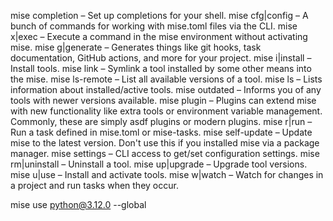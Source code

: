 mise completion – Set up completions for your shell.
mise cfg|config – A bunch of commands for working with mise.toml files via the CLI.
mise x|exec – Execute a command in the mise environment without activating mise.
mise g|generate – Generates things like git hooks, task documentation, GitHub actions, and more for your project.
mise i|install – Install tools.
mise link – Symlink a tool installed by some other means into the mise.
mise ls-remote – List all available versions of a tool.
mise ls – Lists information about installed/active tools.
mise outdated – Informs you of any tools with newer versions available.
mise plugin – Plugins can extend mise with new functionality like extra tools or environment variable management. Commonly, these are simply asdf plugins or modern plugins.
mise r|run – Run a task defined in mise.toml or mise-tasks.
mise self-update – Update mise to the latest version. Don't use this if you installed mise via a package manager.
mise settings – CLI access to get/set configuration settings.
mise rm|uninstall – Uninstall a tool.
mise up|upgrade – Upgrade tool versions.
mise u|use – Install and activate tools.
mise w|watch – Watch for changes in a project and run tasks when they occur.

mise use python@3.12.0 --global
